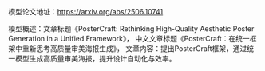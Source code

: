 模型论文地址：https://arxiv.org/abs/2506.10741

模型概述：文章标题《PosterCraft: Rethinking High-Quality Aesthetic Poster Generation in a Unified Framework》，
中文文章标题《PosterCraft：在统一框架中重新思考高质量审美海报生成》，
文章内容：提出PosterCraft框架，通过统一模型生成高质量审美海报，提升设计自动化与效率。
